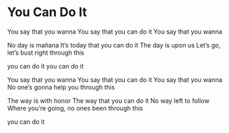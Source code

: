 # You Can Do It

You say that you wanna
You say that you can do it
You say that you wanna

No day is mañana
It’s today that you can do it
The day is upon us
Let’s go, let’s bust right through this

you can do it
you can do it

You say that you wanna
You say that you can do it
You say that you wanna
No one’s gonna help you through this

The way is with honor
The way that you can do it
No way left to follow
Where you’re going, no ones been through this

you can do it

